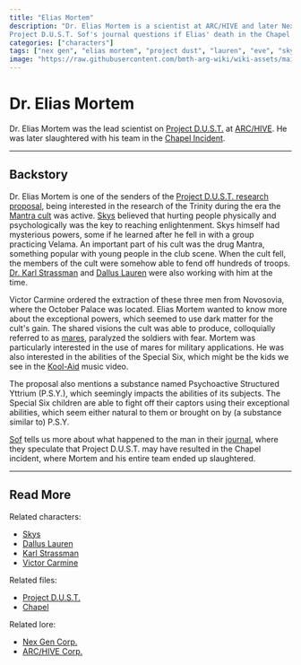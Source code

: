 ```yaml
---
title: "Elias Mortem"
description: "Dr. Elias Mortem is a scientist at ARC/HIVE and later Nex Gen. He was the lead scientist on 
Project D.U.S.T. Sof's journal questions if Elias' death in the Chapel Incident could have resulted from this."
categories: ["characters"]
tags: ["nex gen", "elias mortem", "project dust", "lauren", "eve", "skys", "strassman", "chapel incident"]
image: "https://raw.githubusercontent.com/bmth-arg-wiki/wiki-assets/main/characters/unknown.png"
---
```


# Dr. Elias Mortem

Dr. Elias Mortem was the lead scientist on [Project D.U.S.T.](../for-sof/project_dust) at [ARC/HIVE](../lore/archive). 
He was later slaughtered with his team in the [Chapel Incident](../for-sof/chapel).

***

## Backstory

Dr. Elias Mortem is one of the senders of the [Project D.U.S.T. research proposal](../for-sof/project_dust), being interested 
in the research of the Trinity during the era the [Mantra cult](../lore/mantra) was active. [Skys](skys) believed that hurting people 
physically and psychologically was the key to reaching enlightenment. Skys himself had mysterious powers, some if he 
learned after he fell in with a group practicing Velama. An important part of his cult was the drug Mantra, something 
popular with young people in the club scene. When the cult fell, the members of the cult were somehow able to fend off 
hundreds of troops. [Dr. Karl Strassman](strassman) and [Dallus Lauren](dallus-lauren) were also working with him at the time. 

Victor Carmine ordered the extraction of these three men from Novosovia, where the October Palace was located. Elias Mortem wanted 
to know more about the exceptional powers, which seemed to use dark matter for the cult's gain. The shared visions the 
cult was able to produce, colloquially referred to as [mares](../lore/mares), paralyzed the soldiers with fear. Mortem 
was particularly interested in the use of mares for military applications. He was also interested in the abilities of the 
Special Six, which might be the kids we see in the [Kool-Aid](../music/song-koolaid) music video.

The proposal also mentions a substance named Psychoactive Structured Yttrium (P.S.Y.), which seemingly impacts the abilities of its 
subjects. The Special Six children are able to fight off their captors using their exceptional abilities, which seem either 
natural to them or brought on by (a substance similar to) P.S.Y.

[Sof](sof) tells us more about what happened to the man in their [journal](../lore/journal), where they speculate that 
Project D.U.S.T. may have resulted in the Chapel incident, where Mortem and his entire team ended up slaughtered.

***

## Read More

Related characters:

- [Skys](skys)
- [Dallus Lauren](dallus-lauren)
- [Karl Strassman](strassman)
- [Victor Carmine](victor-carmine)

Related files:

- [Project D.U.S.T.](../for-sof/project_dust)
- [Chapel](../for-sof/chapel)

Related lore:

- [Nex Gen Corp.](../lore/nex-gen-corporation)
- [ARC/HIVE Corp.](../lore/archive)